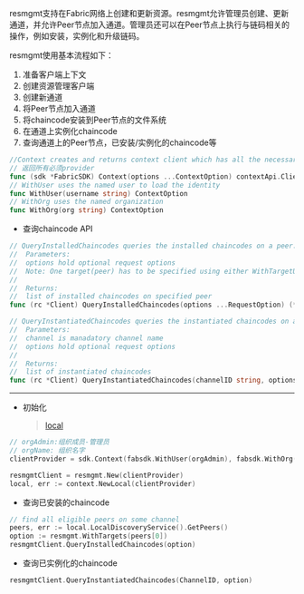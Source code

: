 resmgmt支持在Fabric网络上创建和更新资源。resmgmt允许管理员创建、更新通道，并允许Peer节点加入通道。管理员还可以在Peer节点上执行与链码相关的操作，例如安装，实例化和升级链码。

resmgmt使用基本流程如下：
1. 准备客户端上下文
2. 创建资源管理客户端
3. 创建新通道
4. 将Peer节点加入通道
5. 将chaincode安装到Peer节点的文件系统
6. 在通道上实例化chaincode
7. 查询通道上的Peer节点，已安装/实例化的chaincode等



```go
//Context creates and returns context client which has all the necessary providers
// 返回所有必须provider
func (sdk *FabricSDK) Context(options ...ContextOption) contextApi.ClientProvider
// WithUser uses the named user to load the identity
func WithUser(username string) ContextOption 
// WithOrg uses the named organization
func WithOrg(org string) ContextOption 
```



* 查询chaincode API

```go
// QueryInstalledChaincodes queries the installed chaincodes on a peer.
//  Parameters:
//  options hold optional request options
//  Note: One target(peer) has to be specified using either WithTargetURLs or WithTargets request option
//
//  Returns:
//  list of installed chaincodes on specified peer
func (rc *Client) QueryInstalledChaincodes(options ...RequestOption) (*pb.ChaincodeQueryResponse, error)

// QueryInstantiatedChaincodes queries the instantiated chaincodes on a peer for specific channel. If peer is not specified in options it will query random peer on this channel.
//  Parameters:
//  channel is manadatory channel name
//  options hold optional request options
//
//  Returns:
//  list of instantiated chaincodes
func (rc *Client) QueryInstantiatedChaincodes(channelID string, options ...RequestOption) (*pb.ChaincodeQueryResponse, error) 
```



***



* 初始化

  > [local](../local.md)

```go
// orgAdmin:组织成员-管理员
// orgName: 组织名字
clientProvider = sdk.Context(fabsdk.WithUser(orgAdmin), fabsdk.WithOrg(orgName))

resmgmtClient = resmgmt.New(clientProvider)
local, err := context.NewLocal(clientProvider)
```

* 查询已安装的chaincode

```go
// find all eligible peers on some channel
peers, err := local.LocalDiscoveryService().GetPeers()
option := resmgmt.WithTargets(peers[0])
resmgmtClient.QueryInstalledChaincodes(option)
```

* 查询已实例化的chaincode

```go
resmgmtClient.QueryInstantiatedChaincodes(ChannelID, option)
```

